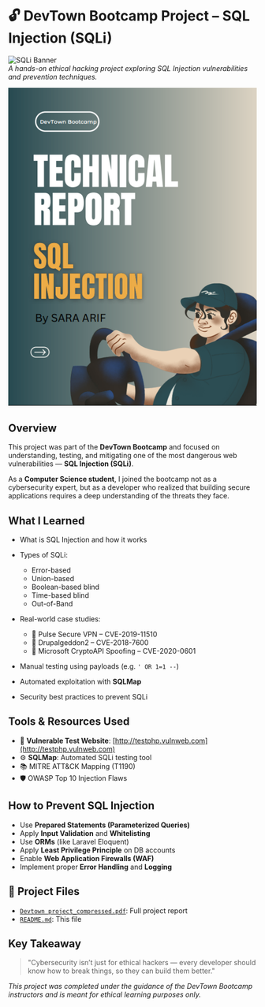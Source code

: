 # 🔓 DevTown Bootcamp Project – SQL Injection (SQLi)

![SQLi Banner](https://img.shields.io/badge/Project-SQL%20Injection-red?style=flat-square)  
_A hands-on ethical hacking project exploring SQL Injection vulnerabilities and prevention techniques._


![Preview of Report](https://github.com/SaraArif6198/SQL-Injection-Report/raw/main/First%20page.png)

## Overview

This project was part of the **DevTown Bootcamp** and focused on understanding, testing, and mitigating one of the most dangerous web vulnerabilities — **SQL Injection (SQLi)**.

As a **Computer Science student**, I joined the bootcamp not as a cybersecurity expert, but as a developer who realized that building secure applications requires a deep understanding of the threats they face.

##  What I Learned

- What is SQL Injection and how it works
- Types of SQLi:  
  - Error-based  
  - Union-based  
  - Boolean-based blind  
  - Time-based blind  
  - Out-of-Band

- Real-world case studies:  
  - 📌 Pulse Secure VPN – CVE-2019-11510  
  - 📌 Drupalgeddon2 – CVE-2018-7600  
  - 📌 Microsoft CryptoAPI Spoofing – CVE-2020-0601  

- Manual testing using payloads (e.g. `' OR 1=1 --`)
- Automated exploitation with **SQLMap**
- Security best practices to prevent SQLi

##  Tools & Resources Used

- 🔗 **Vulnerable Test Website**: [http://testphp.vulnweb.com](http://testphp.vulnweb.com)
- ⚙️ **SQLMap**: Automated SQLi testing tool  
- 📚 MITRE ATT&CK Mapping (T1190)  
- 🛡 OWASP Top 10 Injection Flaws

##  How to Prevent SQL Injection

- Use **Prepared Statements (Parameterized Queries)**
- Apply **Input Validation** and **Whitelisting**
- Use **ORMs** (like Laravel Eloquent)
- Apply **Least Privilege Principle** on DB accounts
- Enable **Web Application Firewalls (WAF)**
- Implement proper **Error Handling** and **Logging**

## 📁 Project Files

- [`Devtown project_compressed.pdf`](./Devtown%20project_compressed.pdf): Full project report
- [`README.md`](./README.md): This file

##  Key Takeaway

> "Cybersecurity isn’t just for ethical hackers — every developer should know how to break things, so they can build them better."

_This project was completed under the guidance of the DevTown Bootcamp instructors and is meant for ethical learning purposes only._

